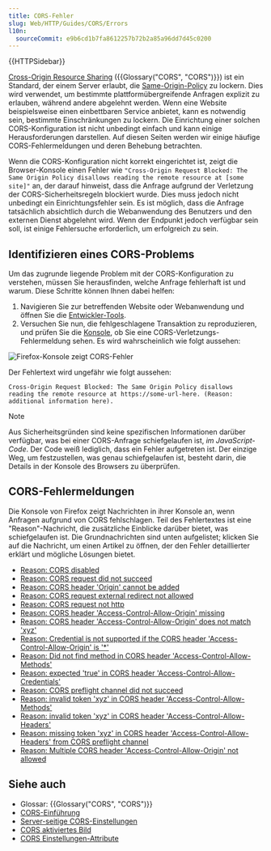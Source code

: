 ```yaml
---
title: CORS-Fehler
slug: Web/HTTP/Guides/CORS/Errors
l10n:
  sourceCommit: e9b6cd1b7fa8612257b72b2a85a96dd7d45c0200
---
```


{{HTTPSidebar}}

[Cross-Origin Resource Sharing](/de/docs/Web/HTTP/Guides/CORS) ({{Glossary("CORS", "CORS")}}) ist ein Standard, der einem Server erlaubt, die [Same-Origin-Policy](/de/docs/Web/Security/Same-origin_policy) zu lockern. Dies wird verwendet, um bestimmte plattformübergreifende Anfragen explizit zu erlauben, während andere abgelehnt werden. Wenn eine Website beispielsweise einen einbettbaren Service anbietet, kann es notwendig sein, bestimmte Einschränkungen zu lockern. Die Einrichtung einer solchen CORS-Konfiguration ist nicht unbedingt einfach und kann einige Herausforderungen darstellen. Auf diesen Seiten werden wir einige häufige CORS-Fehlermeldungen und deren Behebung betrachten.

Wenn die CORS-Konfiguration nicht korrekt eingerichtet ist, zeigt die Browser-Konsole einen Fehler wie `"Cross-Origin Request Blocked: The Same Origin Policy disallows reading the remote resource at [some site]"` an, der darauf hinweist, dass die Anfrage aufgrund der Verletzung der CORS-Sicherheitsregeln blockiert wurde. Dies muss jedoch nicht unbedingt ein Einrichtungsfehler sein. Es ist möglich, dass die Anfrage tatsächlich absichtlich durch die Webanwendung des Benutzers und den externen Dienst abgelehnt wird. Wenn der Endpunkt jedoch verfügbar sein soll, ist einige Fehlersuche erforderlich, um erfolgreich zu sein.

## Identifizieren eines CORS-Problems

Um das zugrunde liegende Problem mit der CORS-Konfiguration zu verstehen, müssen Sie herausfinden, welche Anfrage fehlerhaft ist und warum. Diese Schritte können Ihnen dabei helfen:

1. Navigieren Sie zur betreffenden Website oder Webanwendung und öffnen Sie die [Entwickler-Tools](https://firefox-source-docs.mozilla.org/devtools-user/index.html).
2. Versuchen Sie nun, die fehlgeschlagene Transaktion zu reproduzieren, und prüfen Sie die [Konsole](https://firefox-source-docs.mozilla.org/devtools-user/web_console/index.html), ob Sie eine CORS-Verletzungs-Fehlermeldung sehen. Es wird wahrscheinlich wie folgt aussehen:

![Firefox-Konsole zeigt CORS-Fehler](cors-error2.png)

Der Fehlertext wird ungefähr wie folgt aussehen:

```plain
Cross-Origin Request Blocked: The Same Origin Policy disallows
reading the remote resource at https://some-url-here. (Reason:
additional information here).
```

> [!NOTE]
> Aus Sicherheitsgründen sind keine spezifischen Informationen darüber verfügbar, was bei einer CORS-Anfrage schiefgelaufen ist, _im JavaScript-Code_. Der Code weiß lediglich, dass ein Fehler aufgetreten ist. Der einzige Weg, um festzustellen, was genau schiefgelaufen ist, besteht darin, die Details in der Konsole des Browsers zu überprüfen.

## CORS-Fehlermeldungen

Die Konsole von Firefox zeigt Nachrichten in ihrer Konsole an, wenn Anfragen aufgrund von CORS fehlschlagen. Teil des Fehlertextes ist eine "Reason"-Nachricht, die zusätzliche Einblicke darüber bietet, was schiefgelaufen ist. Die Grundnachrichten sind unten aufgelistet; klicken Sie auf die Nachricht, um einen Artikel zu öffnen, der den Fehler detaillierter erklärt und mögliche Lösungen bietet.

- [Reason: CORS disabled](/de/docs/Web/HTTP/Guides/CORS/Errors/CORSDisabled)
- [Reason: CORS request did not succeed](/de/docs/Web/HTTP/Guides/CORS/Errors/CORSDidNotSucceed)
- [Reason: CORS header 'Origin' cannot be added](/de/docs/Web/HTTP/Guides/CORS/Errors/CORSOriginHeaderNotAdded)
- [Reason: CORS request external redirect not allowed](/de/docs/Web/HTTP/Guides/CORS/Errors/CORSExternalRedirectNotAllowed)
- [Reason: CORS request not http](/de/docs/Web/HTTP/Guides/CORS/Errors/CORSRequestNotHttp)
- [Reason: CORS header 'Access-Control-Allow-Origin' missing](/de/docs/Web/HTTP/Guides/CORS/Errors/CORSMissingAllowOrigin)
- [Reason: CORS header 'Access-Control-Allow-Origin' does not match 'xyz'](/de/docs/Web/HTTP/Guides/CORS/Errors/CORSAllowOriginNotMatchingOrigin)
- [Reason: Credential is not supported if the CORS header 'Access-Control-Allow-Origin' is '\*'](/de/docs/Web/HTTP/Guides/CORS/Errors/CORSNotSupportingCredentials)
- [Reason: Did not find method in CORS header 'Access-Control-Allow-Methods'](/de/docs/Web/HTTP/Guides/CORS/Errors/CORSMethodNotFound)
- [Reason: expected 'true' in CORS header 'Access-Control-Allow-Credentials'](/de/docs/Web/HTTP/Guides/CORS/Errors/CORSMIssingAllowCredentials)
- [Reason: CORS preflight channel did not succeed](/de/docs/Web/HTTP/Guides/CORS/Errors/CORSPreflightDidNotSucceed)
- [Reason: invalid token 'xyz' in CORS header 'Access-Control-Allow-Methods'](/de/docs/Web/HTTP/Guides/CORS/Errors/CORSInvalidAllowMethod)
- [Reason: invalid token 'xyz' in CORS header 'Access-Control-Allow-Headers'](/de/docs/Web/HTTP/Guides/CORS/Errors/CORSInvalidAllowHeader)
- [Reason: missing token 'xyz' in CORS header 'Access-Control-Allow-Headers' from CORS preflight channel](/de/docs/Web/HTTP/Guides/CORS/Errors/CORSMissingAllowHeaderFromPreflight)
- [Reason: Multiple CORS header 'Access-Control-Allow-Origin' not allowed](/de/docs/Web/HTTP/Guides/CORS/Errors/CORSMultipleAllowOriginNotAllowed)

## Siehe auch

- Glossar: {{Glossary("CORS", "CORS")}}
- [CORS-Einführung](/de/docs/Web/HTTP/Guides/CORS)
- [Server-seitige CORS-Einstellungen](/de/docs/Web/HTTP/Guides/CORS)
- [CORS aktiviertes Bild](/de/docs/Web/HTML/How_to/CORS_enabled_image)
- [CORS Einstellungen-Attribute](/de/docs/Web/HTML/Reference/Attributes/crossorigin)
